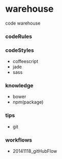 warehouse
=========

code warehouse

### codeRules

### codeStyles
- coffeescript
- jade
- sass

### knowledge
- bower
- npm(package)

### tips
- git

### workflows
- 20141118_gitHubFlow
